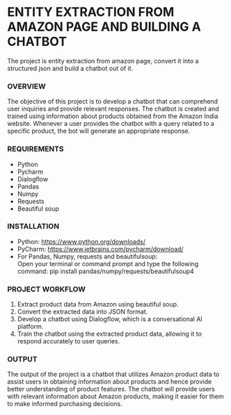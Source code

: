 # ENTITY EXTRACTION FROM AMAZON PAGE AND BUILDING A CHATBOT

The project is entity extraction from amazon page, convert it into a structured json and build a chatbot out of it.

### OVERVIEW

The objective of this project is to develop a chatbot that can comprehend user inquiries and provide relevant responses. The chatbot is created and trained using information about products obtained from the Amazon India website. Whenever a user provides the chatbot with a query related to a specific product, the bot will generate an appropriate response.

### REQUIREMENTS

* Python <br>
* Pycharm <br>
* Dialogflow <br>
* Pandas <br>
* Numpy <br>
* Requests <br>
* Beautiful soup 

### INSTALLATION

* Python: https://www.python.org/downloads/ <br>
* PyCharm: https://www.jetbrains.com/pycharm/download/ <br>
* For Pandas, Numpy, requests and beautifulsoup: <br>
Open your terminal or command prompt and type the following command: pip install pandas/numpy/requests/beautifulsoup4

### PROJECT WORKFLOW

1. Extract product data from Amazon using beautiful soup.
2. Convert the extracted data into JSON format.
3. Develop a chatbot using Dialogflow, which is a conversational AI platform.
4. Train the chatbot using the extracted product data, allowing it to respond accurately to user queries.

### OUTPUT

The output of the project is a chatbot that utilizes Amazon product data to assist users in obtaining information about products and hence provide better understanding of product features. The chatbot will provide users with relevant information about Amazon products, making it easier for them to make informed purchasing decisions.



